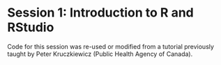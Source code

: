 # Session 1: Introduction to R and RStudio

Code for this session was re-used or modified from a tutorial previously taught by Peter Kruczkiewicz (Public Health Agency of Canada).
